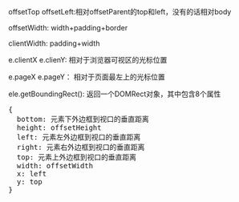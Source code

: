 offsetTop offsetLeft:相对offsetParent的top和left，没有的话相对body

offsetWidth: width+padding+border

clientWidth: padding+width

e.clientX e.clienY: 相对于浏览器可视区的光标位置

e.pageX e.pageY： 相对于页面最左上的光标位置

ele.getBoundingRect(): 返回一个DOMRect对象，其中包含8个属性
<pre>
{
  bottom: 元素下外边框到视口的垂直距离
  height: offsetHeight
  left: 元素左外边框到视口的垂直距离
  right: 元素右外边框到视口的垂直距离
  top: 元素上外边框到视口的垂直距离
  width: offsetWidth
  x: left
  y: top
}
</pre>
